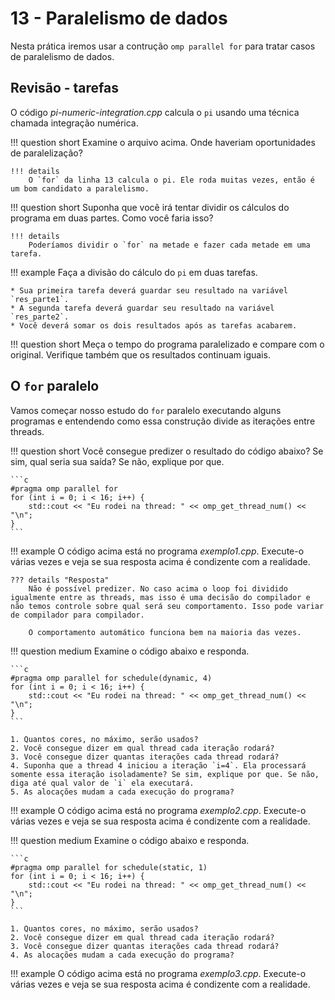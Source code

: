# 13 - Paralelismo de dados

Nesta prática iremos usar a contrução `omp parallel for` para tratar casos de paralelismo de dados. 

## Revisão - tarefas

O código *pi-numeric-integration.cpp* calcula o `pi` usando uma técnica chamada integração numérica. 

!!! question short
    Examine o arquivo acima. Onde haveriam oportunidades de paralelização?

    !!! details
        O `for` da linha 13 calcula o pi. Ele roda muitas vezes, então é um bom candidato a paralelismo.

!!! question short
    Suponha que você irá tentar dividir os cálculos do programa em duas partes. Como você faria isso?

    !!! details
        Poderíamos dividir o `for` na metade e fazer cada metade em uma tarefa.

!!! example
    Faça a divisão do cálculo do `pi` em duas tarefas. 
    
    * Sua primeira tarefa deverá guardar seu resultado na variável `res_parte1`. 
    * A segunda tarefa deverá guardar seu resultado na variável `res_parte2`. 
    * Você deverá somar os dois resultados após as tarefas acabarem.

!!! question short
    Meça o tempo do programa paralelizado e compare com o original. Verifique também que os resultados continuam iguais.

## O `for` paralelo

Vamos começar nosso estudo do `for` paralelo executando alguns programas e entendendo como essa construção divide as iterações entre threads. 

!!! question short
    Você consegue predizer o resultado do código abaixo? Se sim, qual seria sua saída? Se não, explique por que. 

    ```c
    #pragma omp parallel for
    for (int i = 0; i < 16; i++) {
        std::cout << "Eu rodei na thread: " << omp_get_thread_num() << "\n";
    }
    ```

!!! example
    O código acima está no programa *exemplo1.cpp*. Execute-o várias vezes e veja se sua resposta acima é condizente com a realidade.

    ??? details "Resposta"
        Não é possível predizer. No caso acima o loop foi dividido igualmente entre as threads, mas isso é uma decisão do compilador e não temos controle sobre qual será seu comportamento. Isso pode variar de compilador para compilador.

        O comportamento automático funciona bem na maioria das vezes. 

!!! question medium
    Examine o código abaixo e responda.

    ```c
    #pragma omp parallel for schedule(dynamic, 4)
    for (int i = 0; i < 16; i++) {
        std::cout << "Eu rodei na thread: " << omp_get_thread_num() << "\n";
    }
    ```

    1. Quantos cores, no máximo, serão usados?
    2. Você consegue dizer em qual thread cada iteração rodará?
    3. Você consegue dizer quantas iterações cada thread rodará?
    4. Suponha que a thread 4 iniciou a iteração `i=4`. Ela processará somente essa iteração isoladamente? Se sim, explique por que. Se não, diga até qual valor de `i` ela executará.
    5. As alocações mudam a cada execução do programa?


!!! example
    O código acima está no programa *exemplo2.cpp*. Execute-o várias vezes e veja se sua resposta acima é condizente com a realidade.

!!! question medium
    Examine o código abaixo e responda.

    ```c
    #pragma omp parallel for schedule(static, 1)
    for (int i = 0; i < 16; i++) {
        std::cout << "Eu rodei na thread: " << omp_get_thread_num() << "\n";
    }
    ```

    1. Quantos cores, no máximo, serão usados?
    2. Você consegue dizer em qual thread cada iteração rodará?
    3. Você consegue dizer quantas iterações cada thread rodará?
    4. As alocações mudam a cada execução do programa?

!!! example
    O código acima está no programa *exemplo3.cpp*. Execute-o várias vezes e veja se sua resposta acima é condizente com a realidade.


